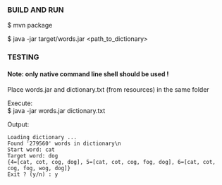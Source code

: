### BUILD AND RUN
$ mvn package

$ java -jar target/words.jar <path_to_dictionary>

### TESTING

#### Note: only native command line shell should be used !

Place words.jar and dictionary.txt (from resources) in the same folder<br/>

Execute:<br/> $ java -jar words.jar dictionary.txt<br/>

Output:<br/>
```
Loading dictionary ...
Found '279560' words in dictionary\n
Start word: cat
Target word: dog
{4=[cat, cot, cog, dog], 5=[cat, cot, cog, fog, dog], 6=[cat, cot, cog, fog, wog, dog]}
Exit ? (y/n) : y
```

